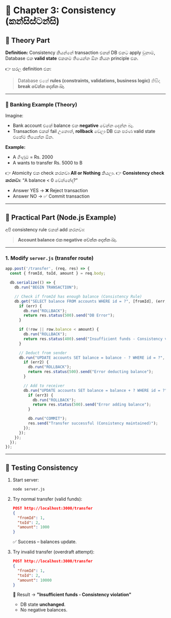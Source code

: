 # 📘 Chapter 3: Consistency (කන්සිස්ටන්සි)

## 🔹 Theory Part

**Definition:**
Consistency කියන්නේ transaction එකක් DB එකට apply වුනාම, Database එක **valid state** එකකම තියෙන්න ඕන කියන principle එක.

👉 සරල definition එක:

> Database එකේ **rules (constraints, validations, business logic)** කිසිදා **break වෙන්න දෙන්න බෑ**.

---

### 🏦 Banking Example (Theory)

Imagine:

* Bank account එකේ balance එක **negative** වෙන්න දෙන්න බෑ.
* Transaction එකක් fail උනොත්, **rollback** වෙලා DB එක පරණ valid state එකේම තියෙන්න ඕන.

**Example:**

* A ගිණුම = Rs. 2000
* A wants to transfer Rs. 5000 to B

👉 Atomicity එක check කරනවා **All or Nothing** කියලා.
👉 **Consistency check කරනවා**: “A balance < 0 වෙන්නේද?”

* Answer YES → ❌ Reject transaction
* Answer NO → ✅ Commit transaction

---

## 🔹 Practical Part (Node.js Example)

අපි consistency rule එකක් add කරනවා:

> **Account balance එක negative වෙන්න දෙන්න බෑ.**

---

### 1. Modify `server.js` (transfer route)

```js
app.post('/transfer', (req, res) => {
  const { fromId, toId, amount } = req.body;

  db.serialize(() => {
    db.run("BEGIN TRANSACTION");

    // Check if fromId has enough balance (Consistency Rule)
    db.get("SELECT balance FROM accounts WHERE id = ?", [fromId], (err, row) => {
      if (err) {
        db.run("ROLLBACK");
        return res.status(500).send("DB Error");
      }

      if (!row || row.balance < amount) {
        db.run("ROLLBACK");
        return res.status(400).send("Insufficient funds - Consistency violation");
      }

      // Deduct from sender
      db.run("UPDATE accounts SET balance = balance - ? WHERE id = ?", [amount, fromId], function(err2) {
        if (err2) {
          db.run("ROLLBACK");
          return res.status(500).send("Error deducting balance");
        }

        // Add to receiver
        db.run("UPDATE accounts SET balance = balance + ? WHERE id = ?", [amount, toId], function(err3) {
          if (err3) {
            db.run("ROLLBACK");
            return res.status(500).send("Error adding balance");
          }

          db.run("COMMIT");
          res.send("Transfer successful (Consistency maintained)");
        });
      });
    });
  });
});
```

---

## 🔹 Testing Consistency

1. Start server:

   ```bash
   node server.js
   ```

2. Try normal transfer (valid funds):

   ```json
   POST http://localhost:3000/transfer
   {
     "fromId": 1,
     "toId": 2,
     "amount": 1000
   }
   ```

   ✅ Success – balances update.

3. Try invalid transfer (overdraft attempt):

   ```json
   POST http://localhost:3000/transfer
   {
     "fromId": 1,
     "toId": 2,
     "amount": 10000
   }
   ```

   🚨 Result → **"Insufficient funds - Consistency violation"**

   * DB state **unchanged**.
   * No negative balances.


